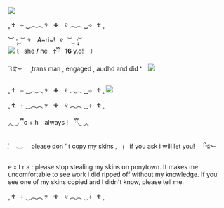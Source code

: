 ![](https://64.media.tumblr.com/b930ed38177c3441ed890013e549cf61/f4b4e737ef52453e-fa/s640x960/9354a4421f8e03a95f0185b2841a796f5cd9dcfa.gifv)

˳ ♰  ⊹  ‿︵︵ ୨ ✙ ୧ ︵︵ ‿⊹  ♰ ˳ 

 ︶ ·̩͙⏝ ͝   ୨   *A*~ri~!   ୧   ͝ ⏝ ·̩͙ ͝                                 
![](https://64.media.tumblr.com/991a50c5518bb67261691afefcc5d91f/f4b4e737ef52453e-c1/s75x75_c1/400e5706042786bb6ee61050283107b99b6c6f7f.gifv)
꒰   she **/** he  ♰ྀི  **16** y.o!   ꒱            
   ۫ ꒱࿐    ۪    trans  man , engaged , audhd  and  did  𝆴 ![](https://64.media.tumblr.com/37c808fa63583fc61dfd1b71db84410d/f4b4e737ef52453e-df/s75x75_c1/c24e52aa21daea85ed59c6427d80e326e1774db9.gifv) 
   
˳ ♰  ⊹  ‿︵︵ ୨ ✙ ୧ ︵︵ ‿⊹  ♰ ˳ 
![](https://64.media.tumblr.com/010cc473d3cb654e7c09664b808b2bce/f4b4e737ef52453e-eb/s1280x1920/e05e84e76a5a887ddae41f2d67d008b02a7df9a5.pnj)

˳ ♰  ⊹  ‿︵︵ ୨ ✙ ୧ ︵︵ ‿⊹  ♰ ˳ 

◞◟ ͜ ◞ ྀི ͏͏͏͏͏͏ ͏͏͏͏͏͏c  +  h⠀ always ! ͏͏͏͏͏͏ ͏͏͏͏͏͏ ͏͏͏͏͏͏ ྀི◟ ͜ ◞◟

 ֪࣪ ⠀ 𓂋 ⠀ please  don ’ t  copy  my  skins ,⠀⨥⠀if  you  ask  i  will  let  you! ⠀ ྀ࿐

 e x t r a  :  please stop stealing my skins on ponytown. It makes me uncomfortable to see work i did ripped off without my knowledge. If you see one of my skins copied and I didn't know, please tell me.

˳ ♰  ⊹  ‿︵︵ ୨ ✙ ୧ ︵︵ ‿⊹  ♰ ˳ 
